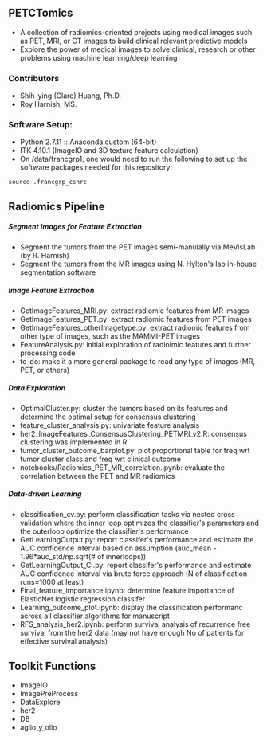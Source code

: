 ## PETCTomics
- A collection of radiomics-oriented projects using medical images such as PET, MRI, or CT images to build clinical relevant predictive models
- Explore the power of medical images to solve clinical, research or other problems using machine learning/deep learning

### Contributors
- Shih-ying (Clare) Huang, Ph.D.
- Roy Harnish, MS.

### Software Setup:
- Python 2.7.11 :: Anaconda custom (64-bit)
- ITK 4.10.1 (ImageIO and 3D texture feature calculation)
- On /data/francgrp1, one would need to run the following to set up the software packages needed for this repository:

```
source .francgrp_cshrc
```

Radiomics Pipeline
--------------------

##### Segment Images for Feature Extraction

- Segment the tumors from the PET images semi-manulally via MeVisLab (by R. Harnish)
- Segment the tumors from the MR images using N. Hylton's lab in-house segmentation software

##### Image Feature Extraction

- GetImageFeatures_MRI.py: extract radiomic features from MR images
- GetImageFeatures_PET.py: extract radiomic features from PET images
- GetImageFeatures_otherImagetype.py: extract radiomic features from other type of images, such as the MAMMI-PET images
- FeatureAnalysis.py: initial exploration of radioimic features and further processing code
- to-do: make it a more general package to read any type of images (MR, PET, or others)


##### Data Exploration

- OptimalCluster.py: cluster the tumors based on its features and determine the optimal setup for consensus clustering
- feature_cluster_analysis.py: univariate feature analysis
- her2_ImageFeatures_ConsensusClustering_PETMRI_v2.R: consensus clustering was implemented in R
- tumor_cluster_outcome_barplot.py: plot proportional table for freq wrt tumor cluster class and freq wrt clinical outcome
- notebooks/Radiomics_PET_MR_correlation.ipynb: evaluate the correlation between the PET and MR radiomics

##### Data-driven Learning


- classification_cv.py: perform classification tasks via nested cross validation where the inner loop optimizes the classifier's parameters and the outerloop optimize the classifier's performance
- GetLearningOutput.py: report classifer's performance and estimate the AUC confidence interval based on assumption (auc_mean - 1.96*auc_std/np.sqrt(# of innerloops))
- GetLearningOutput_CI.py: report classifer's performance and estimate AUC confidence interval via brute force approach (N of classification runs=1000 at least)
- Final_feature_importance.ipynb: determine feature importance of ElasticNet logistic regression classifer
- Learning_outcome_plot.ipynb: display the classification performanc across all classifier algorithms for manuscript
- RFS_analysis_her2.ipynb: perform survival analysis of recurrence free survival from the her2 data (may not have enough No of patients for effective survival analysis)
 

Toolkit Functions
--------------------


- ImageIO
- ImagePreProcess
- DataExplore
- her2
- DB
- aglio_y_olio





